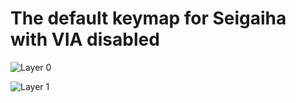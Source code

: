 # The default keymap for Seigaiha with VIA disabled

![Layer 0](https://i.imgur.com/wO8lfpi.png)

![Layer 1](https://i.imgur.com/4Q0Rk2V.png)
